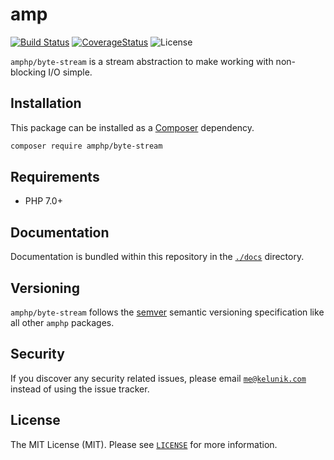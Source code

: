 # amp

[![Build Status](https://img.shields.io/travis/amphp/byte-stream/master.svg?style=flat-square)](https://travis-ci.org/amphp/byte-stream)
[![CoverageStatus](https://img.shields.io/coveralls/amphp/byte-stream/master.svg?style=flat-square)](https://coveralls.io/github/amphp/byte-stream?branch=master)
![License](https://img.shields.io/badge/license-MIT-blue.svg?style=flat-square)

`amphp/byte-stream` is a stream abstraction to make working with non-blocking I/O simple.

## Installation

This package can be installed as a [Composer](https://getcomposer.org/) dependency.

```bash
composer require amphp/byte-stream
```

## Requirements

- PHP 7.0+

## Documentation

Documentation is bundled within this repository in the [`./docs`](./docs) directory.

## Versioning

`amphp/byte-stream` follows the [semver](http://semver.org/) semantic versioning specification like all other `amphp` packages.

## Security

If you discover any security related issues, please email [`me@kelunik.com`](mailto:me@kelunik.com) instead of using the issue tracker.

## License

The MIT License (MIT). Please see [`LICENSE`](./LICENSE) for more information.

